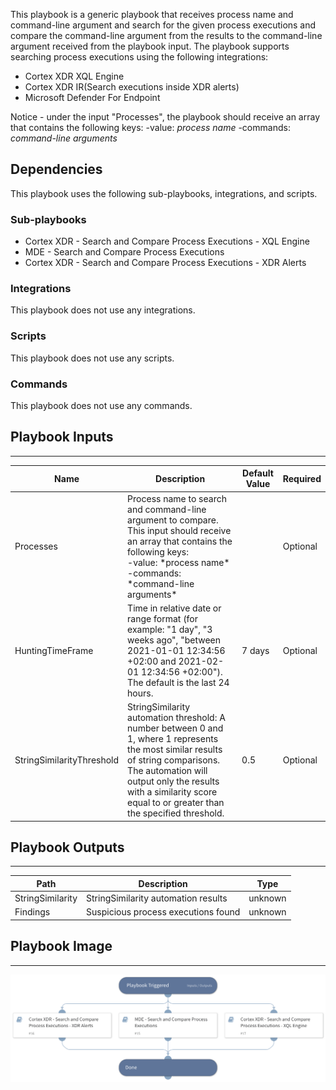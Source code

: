 This playbook is a generic playbook that receives process name and command-line argument and search for the given process executions and compare the command-line argument from the results to the command-line argument received from the playbook input. The playbook supports searching process executions using the following integrations:

- Cortex XDR XQL Engine
- Cortex XDR IR(Search executions inside XDR alerts)
- Microsoft Defender For Endpoint

Notice - under the input "Processes", the playbook should receive an array that contains the following keys:
-value: *process name*
-commands: *command-line arguments*

## Dependencies

This playbook uses the following sub-playbooks, integrations, and scripts.

### Sub-playbooks

* Cortex XDR - Search and Compare Process Executions - XQL Engine
* MDE - Search and Compare Process Executions
* Cortex XDR - Search and Compare Process Executions - XDR Alerts

### Integrations

This playbook does not use any integrations.

### Scripts

This playbook does not use any scripts.

### Commands

This playbook does not use any commands.

## Playbook Inputs

---

| **Name** | **Description** | **Default Value** | **Required** |
| --- | --- | --- | --- |
| Processes | Process name to search and command-line argument to compare. This input should receive an array that contains the following keys:<br/>-value: \*process name\*<br/>-commands: \*command-line arguments\* |  | Optional |
| HuntingTimeFrame | Time in relative date or range format \(for example: "1 day", "3 weeks ago", "between 2021-01-01 12:34:56 \+02:00 and 2021-02-01 12:34:56 \+02:00"\). The default is the last 24 hours. | 7 days | Optional |
| StringSimilarityThreshold | StringSimilarity automation threshold: A number between 0 and 1, where 1 represents the most similar results of string comparisons. The automation will output only the results with a similarity score equal to or greater than the specified threshold. | 0.5 | Optional |

## Playbook Outputs

---

| **Path** | **Description** | **Type** |
| --- | --- | --- |
| StringSimilarity | StringSimilarity automation results | unknown |
| Findings | Suspicious process executions found | unknown |

## Playbook Image

---

![Search and Compare Process Executions - Generic](../doc_files/Search_and_Compare_Process_Executions_-_Generic.png)
